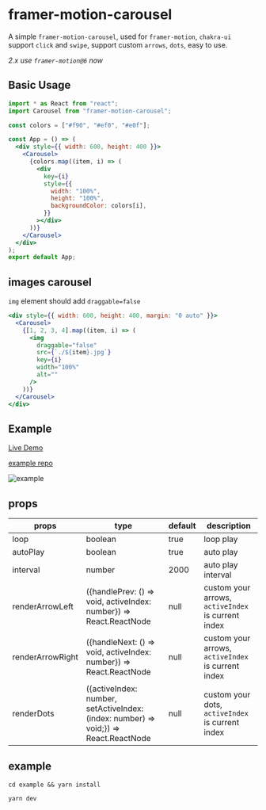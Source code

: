 # framer-motion-carousel

A simple `framer-motion-carousel`, used for `framer-motion`, `chakra-ui`
support `click` and `swipe`, support custom `arrows`, `dots`, easy to use.

*2.x use `framer-motion@6` now*

## Basic Usage

```jsx
import * as React from "react";
import Carousel from "framer-motion-carousel";

const colors = ["#f90", "#ef0", "#e0f"];

const App = () => (
  <div style={{ width: 600, height: 400 }}>
    <Carousel>
      {colors.map((item, i) => (
        <div
          key={i}
          style={{
            width: "100%",
            height: "100%",
            backgroundColor: colors[i],
          }}
        ></div>
      ))}
    </Carousel>
  </div>
);
export default App;
```

## images carousel

`img` element should add `draggable=false`

```jsx
<div style={{ width: 600, height: 400, margin: "0 auto" }}>
  <Carousel>
    {[1, 2, 3, 4].map((item, i) => (
      <img
        draggable="false"
        src={`./${item}.jpg`}
        key={i}
        width="100%"
        alt=""
      />
    ))}
  </Carousel>
</div>
```

## Example

[Live Demo](https://carousel-app-772051431.vercel.app)

[example repo](https://github.com/jiangbo2015/framer-motion-carousel/tree/main/example)

![example](https://cdn.jsdelivr.net/gh/jiangbo2015/framer-motion-carousel/img.jpg)


## props

| props            | type                                                                                 | default | description                                        |
|------------------|--------------------------------------------------------------------------------------|---------|----------------------------------------------------|
| loop             | boolean                                                                              | true    | loop play                                          |
| autoPlay         | boolean                                                                              | true    | auto play                                          |
| interval         | number                                                                               | 2000    | auto play interval                                 |
| renderArrowLeft  | ({handlePrev: () => void, activeIndex: number}) => React.ReactNode                   | null    | custom your arrows, `activeIndex` is current index |
| renderArrowRight | ({handleNext: () => void, activeIndex: number}) => React.ReactNode                   | null    | custom your arrows, `activeIndex` is current index |
| renderDots       | ({activeIndex: number, setActiveIndex: (index: number) => void;}) => React.ReactNode | null    | custom your dots, `activeIndex` is current index   |



## example

```
cd example && yarn install

yarn dev
```